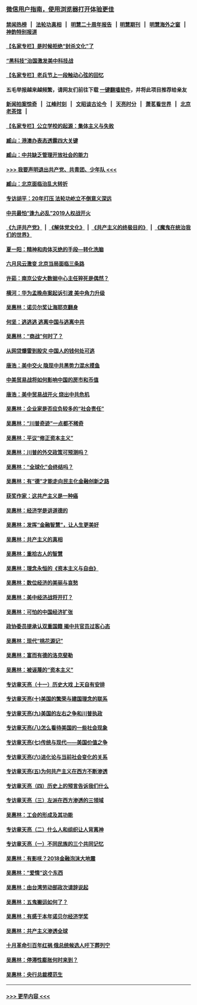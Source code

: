 ### [微信用户指南，使用浏览器打开体验更佳](https://github.com/gfw-breaker/banned-news1/blob/master/indexes/wechat-guide.md?t=0)
#### [禁闻热榜](热点新闻.md?t=0)  &nbsp;&nbsp;|&nbsp;&nbsp; [法轮功真相](https://github.com/gfw-breaker/truth/blob/master/README.md?t=0) &nbsp;&nbsp;|&nbsp;&nbsp; [明慧二十周年报告](https://github.com/gfw-breaker/mh-reports/blob/master/README.md?t=0) &nbsp;&nbsp;|&nbsp;&nbsp;[明慧期刊](https://github.com/gfw-breaker/mh-qikan) &nbsp;&nbsp;|&nbsp;&nbsp; [明慧海外之窗](https://github.com/gfw-breaker/mh-news/blob/master/README.md?t=0) &nbsp;&nbsp;|&nbsp;&nbsp; [神韵特别报道](https://github.com/gfw-breaker/mh-news/blob/master/shenyun.md?t=0)
#### [【名家专栏】是时候拒绝“封杀文化”了](../pages/nsc423/n11814093.md?t=02170633) 
#### [“黑科技”治国激发美中科技战](../pages/nsc423/n11638056.md?t=02170633) 
#### [【名家专栏】老兵节上一段触动心弦的回忆](../pages/nsc423/n11646016.md?t=02170633) 
#### 五毛举报越来越频繁，请网友们前往下载 [一键翻墙软件](https://github.com/gfw-breaker/ssr-accounts)，并将此项目推荐给亲友
#### [新闻拍案惊奇](https://github.com/gfw-breaker/banned-news1/blob/master/pages/link4.md) &nbsp;&nbsp;|&nbsp;&nbsp; [江峰时刻](https://github.com/gfw-breaker/banned-news1/blob/master/pages/link4.md) &nbsp;&nbsp;|&nbsp;&nbsp; [文昭谈古论今](https://github.com/gfw-breaker/banned-news1/blob/master/pages/link4.md) &nbsp;&nbsp;|&nbsp;&nbsp; [天亮时分](https://github.com/gfw-breaker/banned-news1/blob/master/pages/link4.md) &nbsp;&nbsp;|&nbsp;&nbsp; [萧茗看世界](https://github.com/gfw-breaker/banned-news1/blob/master/pages/link4.md) &nbsp;&nbsp;|&nbsp;&nbsp; [北京老茶馆](https://github.com/gfw-breaker/banned-news1/blob/master/pages/link4.md) &nbsp;&nbsp;|&nbsp;&nbsp; 
#### [【名家专栏】公立学校的起源：集体主义与失败](../pages/nsc423/n11601833.md?t=02170633) 
#### [臧山：港澳办表态透露四大关键](../pages/nsc423/n11421628.md?t=02170633) 
#### [臧山：中共缺乏管理开放社会的能力](../pages/nsc423/n11407457.md?t=02170633) 
#### [>>> 我要声明退出共产党、共青团、少年队 <<<](https://github.com/begood0513/goodnews/blob/master/quit/letter.md) 
#### [臧山：北京面临治乱大转折](../pages/nsc423/n11406895.md?t=02170633) 
#### [专访胡平：20年打压 法轮功屹立不倒意义深远](../pages/nsc423/n11398800.md?t=02170633) 
#### [中共最怕“逢九必乱”2019人权战开火](../pages/nsc423/n11385248.md?t=02170633) 
#### [《九评共产党》](https://github.com/begood0513/9ping.md/blob/master/README.md) &nbsp;|&nbsp; [《解体党文化》](../../../../jtdwh.md/blob/master/README.md)  &nbsp;|&nbsp; [《共产主义的终极目的》](../../../../gczydzjmd.md/blob/master/README.md) &nbsp;|&nbsp; [《魔鬼在统治我们的世界》](../../../../mgztzwmdsj.md/blob/master/README.md) 
#### [夏一阳：精神和肉体灭绝的手段—转化洗脑](../pages/nsc423/n11368250.md?t=02170633) 
#### [六月风云激变 北京当局面临三条路](../pages/nsc423/n11313668.md?t=02170633) 
#### [许茹：南京公安大数据中心主任猝死是偶然？](../pages/nsc423/n11064744.md?t=02170633) 
#### [横河：华为孟晚舟案起诉引渡 美中角力升级](../pages/nsc423/n11027230.md?t=02170633) 
#### [吴惠林：诺贝尔奖让海耶克翻身](../pages/nsc423/n10890049.md?t=02170633) 
#### [何坚：逃逃逃 逃离中国与逃离中共](../pages/nsc423/n10592891.md?t=02170633) 
#### [吴惠林：“商战”何时了？](../pages/nsc423/n10573558.md?t=02170633) 
#### [从网贷爆雷到股灾 中国人的钱何处可逃](../pages/nsc423/n10572800.md?t=02170633) 
#### [唐浩：美中交火 隐现中共黑势力混水摸鱼](../pages/nsc423/n10544040.md?t=02170633) 
#### [中美贸易战将如何影响中国的房市和币值](../pages/nsc423/n10543697.md?t=02170633) 
#### [唐浩：美中贸易战开火 烧出中共危机](../pages/nsc423/n10540126.md?t=02170633) 
#### [吴惠林：企业家是否应负较多的“社会责任”](../pages/nsc423/n10535022.md?t=02170633) 
#### [吴惠林：“川普奇迹”一点都不稀奇](../pages/nsc423/n10512808.md?t=02170633) 
#### [吴惠林：平议“修正资本主义”](../pages/nsc423/n10495724.md?t=02170633) 
#### [吴惠林：川普的外交政策可预测吗？](../pages/nsc423/n10462387.md?t=02170633) 
#### [吴惠林：“全球化”会终结吗？](../pages/nsc423/n10452838.md?t=02170633) 
#### [吴惠林：有“德”才能走向民主化金融创新之路](../pages/nsc423/n10432292.md?t=02170633) 
#### [获奖作家：这共产主义是一种癌](../pages/nsc423/n10431541.md?t=02170633) 
#### [吴惠林：经济学是讲道德的](../pages/nsc423/n10398014.md?t=02170633) 
#### [吴惠林：发挥“金融智慧”，让人生更美好](../pages/nsc423/n10375019.md?t=02170633) 
#### [吴惠林：共产主义的真相](../pages/nsc423/n10351394.md?t=02170633) 
#### [吴惠林：重拾古人的智慧](../pages/nsc423/n10337691.md?t=02170633) 
#### [吴惠林：理念永恒的《资本主义与自由》](../pages/nsc423/n10316274.md?t=02170633) 
#### [吴惠林：数位经济的美丽与哀愁](../pages/nsc423/n10292946.md?t=02170633) 
#### [吴惠林：美中经济战将开打？](../pages/nsc423/n10258825.md?t=02170633) 
#### [吴惠林：可怕的中国经济扩张](../pages/nsc423/n10219147.md?t=02170633) 
#### [政协委员提承认双重国籍 揭中共官员过客心态](../pages/nsc423/n10208809.md?t=02170633) 
#### [吴惠林：现代“桃花源记”](../pages/nsc423/n10185234.md?t=02170633) 
#### [吴惠林：富而有德的洛克斐勒](../pages/nsc423/n10142264.md?t=02170633) 
#### [吴惠林：被诬蔑的“资本主义”](../pages/nsc423/n10124816.md?t=02170633) 
#### [专访章天亮（十一）历史大戏 上天自有安排](../pages/nsc423/n10094905.md?t=02170633) 
#### [专访章天亮(十)美国的繁荣与建国理念的联系](../pages/nsc423/n10094899.md?t=02170633) 
#### [专访章天亮(九)美国的左右之争和川普执政](../pages/nsc423/n10094889.md?t=02170633) 
#### [专访章天亮(八)怎么看待美国的一些社会现象](../pages/nsc423/n10094857.md?t=02170633) 
#### [专访章天亮(七)传统与现代——美国价值之争](../pages/nsc423/n10093140.md?t=02170633) 
#### [专访章天亮(六)进化论与当前社会变化的关系](../pages/nsc423/n10092036.md?t=02170633) 
#### [专访章天亮(五)为何共产主义在西方不断渗透](../pages/nsc423/n10083620.md?t=02170633) 
#### [专访章天亮（四）历史上的预言告诉我们什么](../pages/nsc423/n10083606.md?t=02170633) 
#### [专访章天亮（三）左派在西方渗透的三领域](../pages/nsc423/n10081115.md?t=02170633) 
#### [吴惠林：工会的形成及其功能](../pages/nsc423/n10080633.md?t=02170633) 
#### [专访章天亮（二）什么人和组织让人背离神](../pages/nsc423/n10076637.md?t=02170633) 
#### [专访章天亮（一）不同民族的三个共同记忆](../pages/nsc423/n10074188.md?t=02170633) 
#### [吴惠林：有影呒？2018金融泡沫大地震](../pages/nsc423/n10040534.md?t=02170633) 
#### [吴惠林：“爱情”这个东西](../pages/nsc423/n10019423.md?t=02170633) 
#### [吴惠林：由台湾劳动部政次请辞说起](../pages/nsc423/n9979679.md?t=02170633) 
#### [吴惠林：五鬼搬运如何了？](../pages/nsc423/n9925338.md?t=02170633) 
#### [吴惠林：有感于本年诺贝尔经济学奖](../pages/nsc423/n9871883.md?t=02170633) 
#### [吴惠林：共产主义渗透全球](../pages/nsc423/n9812748.md?t=02170633) 
#### [十月革命引百年红祸 俄总统候选人吁下葬列宁](../pages/nsc423/n9810182.md?t=02170633) 
#### [吴惠林：停滞性膨胀何时来到？](../pages/nsc423/n9764136.md?t=02170633) 
#### [吴惠林：央行总裁模范生](../pages/nsc423/n9728134.md?t=02170633) 

----
#### [ >>> 更早内容 <<< ](../indexes/nsc423-earlier.md)
